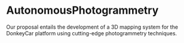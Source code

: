 # AutonomousPhotogrammetry
Our proposal entails the development of a 3D mapping system for the DonkeyCar platform using cutting-edge photogrammetry techniques.
